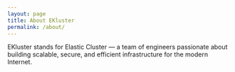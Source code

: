```yaml
---
layout: page
title: About EKluster
permalink: /about/
---
```


EKluster stands for Elastic Cluster — a team of engineers passionate about building scalable, secure, and efficient infrastructure for the modern Internet.
